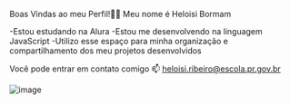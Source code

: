 Boas Vindas ao meu Perfil!💙💙
Meu nome é Heloisi Bormam 

-Estou estudando na Alura
-Estou me desenvolvendo na linguagem JavaScript
-Utilizo esse espaço para minha organização e compartilhamento dos meu projetos desenvolvidos

Você pode entrar em contato comigo 📫
heloisi.ribeiro@escola.pr.gov.br

![image](https://github.com/user-attachments/assets/b10c97e0-6adc-4e98-83df-ee4821517bc3)

